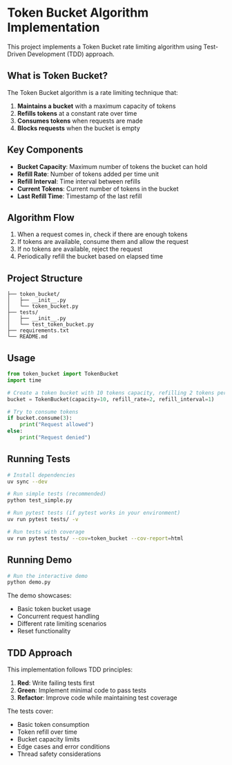 # Token Bucket Algorithm Implementation

This project implements a Token Bucket rate limiting algorithm using Test-Driven Development (TDD) approach.

## What is Token Bucket?

The Token Bucket algorithm is a rate limiting technique that:

1. **Maintains a bucket** with a maximum capacity of tokens
2. **Refills tokens** at a constant rate over time
3. **Consumes tokens** when requests are made
4. **Blocks requests** when the bucket is empty

## Key Components

- **Bucket Capacity**: Maximum number of tokens the bucket can hold
- **Refill Rate**: Number of tokens added per time unit
- **Refill Interval**: Time interval between refills
- **Current Tokens**: Current number of tokens in the bucket
- **Last Refill Time**: Timestamp of the last refill

## Algorithm Flow

1. When a request comes in, check if there are enough tokens
2. If tokens are available, consume them and allow the request
3. If no tokens are available, reject the request
4. Periodically refill the bucket based on elapsed time

## Project Structure

```
├── token_bucket/
│   ├── __init__.py
│   └── token_bucket.py
├── tests/
│   ├── __init__.py
│   └── test_token_bucket.py
├── requirements.txt
└── README.md
```

## Usage

```python
from token_bucket import TokenBucket
import time

# Create a token bucket with 10 tokens capacity, refilling 2 tokens per second
bucket = TokenBucket(capacity=10, refill_rate=2, refill_interval=1)

# Try to consume tokens
if bucket.consume(3):
    print("Request allowed")
else:
    print("Request denied")
```

## Running Tests

```bash
# Install dependencies
uv sync --dev

# Run simple tests (recommended)
python test_simple.py

# Run pytest tests (if pytest works in your environment)
uv run pytest tests/ -v

# Run tests with coverage
uv run pytest tests/ --cov=token_bucket --cov-report=html
```

## Running Demo

```bash
# Run the interactive demo
python demo.py
```

The demo showcases:
- Basic token bucket usage
- Concurrent request handling
- Different rate limiting scenarios
- Reset functionality

## TDD Approach

This implementation follows TDD principles:

1. **Red**: Write failing tests first
2. **Green**: Implement minimal code to pass tests
3. **Refactor**: Improve code while maintaining test coverage

The tests cover:
- Basic token consumption
- Token refill over time
- Bucket capacity limits
- Edge cases and error conditions
- Thread safety considerations
